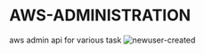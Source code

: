 # AWS-ADMINISTRATION
aws admin api for various task
![newuser-created](https://user-images.githubusercontent.com/102241787/221714589-f863e6ac-a00c-4024-b177-bfc2b4cd01a2.PNG)
